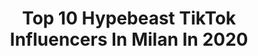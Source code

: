 ---
title: Top 10 Hypebeast TikTok Influencers In Milan In 2020
description: >-
  Find top hypebeast TikTok influencers in Milan in 2020. Most popular hashtags: #duetto #love #funny #greenscreen.
platform: TikTok
profiles:
  - username: "mr.saammy"
    fullname: >-
      samu💧
    location: "Italy"
    followers: 112552
    engagement: 2748
    commentsToLikes: 0.057335
    id: ckai3f6qcjm0n0i780bcchn6g
    verified: false
    hashtags: "#carlbrave, #bambini, #effetti, #katiaevaleria"
  - username: "sofiacrisafulli"
    fullname: >-
      sofiii😋
    location: "Italy"
    followers: 443259
    engagement: 2326
    commentsToLikes: 0.024452
    id: cka6juu00wcla0i78xjvjugjj
    verified: false
    hashtags: "#twinchange, #duetto, #pov, #greenscreen"
  - username: "_samuelecaldera_"
    fullname: >-
      🌪️
    location: "Italy"
    followers: 4070
    engagement: 1922
    commentsToLikes: 0.059122
    id: ck9rl6rsmwhwv0j78zdk2owuf
    verified: false
    hashtags: "#maydaychalleng"
  - username: "majnoxofficial"
    fullname: >-
      majnoxofficial
    location: "Italy"
    followers: 2657
    engagement: 2339
    commentsToLikes: 0.053027
    id: ck83x2necnqw90j78ytsxxsig
    verified: false
    hashtags: "#watchmymagic, #draw, #duetto"
  - username: "ashraf_____07"
    fullname: >-
      💝আশরাফ🌹সিকদার💝
    location: "Italy"
    followers: 2001
    engagement: 3562
    commentsToLikes: 0.134222
    id: ckacurw8pkbe40i78dxnr2ses
    verified: false
    hashtags: "#fail, #guran, #friends, #15svines"
  - username: "sespo"
    fullname: >-
      Sespo👼🏻
    location: "Italy"
    followers: 1795572
    engagement: 2449
    commentsToLikes: 0.012062
    id: ck83zg6s80gw80j78hpnfd334
    verified: true
    hashtags: "#tuttifratelli, #valespo, #reazione, #problemicontutti"
  - username: "panzerielena"
    fullname: >-
      P a n z e r 
    location: "Italy"
    followers: 88357
    engagement: 2059
    commentsToLikes: 0.020776
    id: ck9pm1s8e71tm0j78x3gla5x3
    verified: false
    hashtags: "#psychology, #nails, #duetto, #oroeargento"
  - username: "lelegiaccari"
    fullname: >-
      lelegiaccari
    location: "Italy"
    followers: 1104923
    engagement: 2097
    commentsToLikes: 0.015373
    id: ck8z9zga6ztog0j785d4jxtrv
    verified: false
    hashtags: "#taritara"
  - username: "lady_giorgia"
    fullname: >-
      giorgia💛
    location: "Italy"
    followers: 968423
    engagement: 2268
    commentsToLikes: 0.009325
    id: ck8zbdu0251qs0j78v8jqqeps
    verified: false
    hashtags: "#blooper, #imissthiscity, #thiscity, #imissrome"
  - username: "asiamorlacchi"
    fullname: >-
      Asia Morlacchi
    location: "Italy"
    followers: 10417
    engagement: 1420
    commentsToLikes: 0.046841
    id: cka0phns789qt0i78bcqtcwqe
    verified: false
    hashtags: "#duetto, #comeeravamo, #ciseicifai, #funny"
---